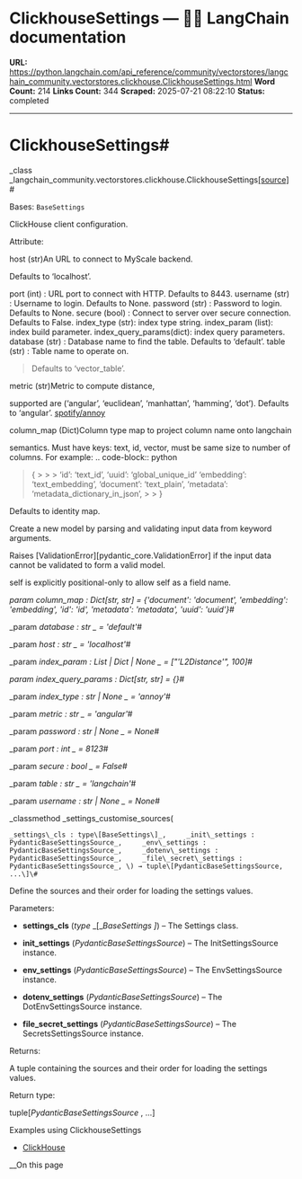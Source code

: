 # ClickhouseSettings — 🦜🔗 LangChain  documentation

**URL:** https://python.langchain.com/api_reference/community/vectorstores/langchain_community.vectorstores.clickhouse.ClickhouseSettings.html
**Word Count:** 214
**Links Count:** 344
**Scraped:** 2025-07-21 08:22:10
**Status:** completed

---

# ClickhouseSettings\#

_class _langchain\_community.vectorstores.clickhouse.ClickhouseSettings[\[source\]](https://python.langchain.com/api_reference/_modules/langchain_community/vectorstores/clickhouse.html#ClickhouseSettings)\#     

Bases: `BaseSettings`

ClickHouse client configuration.

Attribute:     

host \(str\)An URL to connect to MyScale backend.     

Defaults to ‘localhost’.

port \(int\) : URL port to connect with HTTP. Defaults to 8443. username \(str\) : Username to login. Defaults to None. password \(str\) : Password to login. Defaults to None. secure \(bool\) : Connect to server over secure connection. Defaults to False. index\_type \(str\): index type string. index\_param \(list\): index build parameter. index\_query\_params\(dict\): index query parameters. database \(str\) : Database name to find the table. Defaults to ‘default’. table \(str\) : Table name to operate on.

> Defaults to ‘vector\_table’.

metric \(str\)Metric to compute distance,     

supported are \(‘angular’, ‘euclidean’, ‘manhattan’, ‘hamming’, ‘dot’\). Defaults to ‘angular’. [spotify/annoy](https://github.com/spotify/annoy/blob/main/src/annoymodule.cc#L149-L169)

column\_map \(Dict\)Column type map to project column name onto langchain     

semantics. Must have keys: text, id, vector, must be same size to number of columns. For example: .. code-block:: python

> \{ >      >  > ‘id’: ‘text\_id’, ‘uuid’: ‘global\_unique\_id’ ‘embedding’: ‘text\_embedding’, ‘document’: ‘text\_plain’, ‘metadata’: ‘metadata\_dictionary\_in\_json’, >  > \}

Defaults to identity map.

Create a new model by parsing and validating input data from keyword arguments.

Raises \[ValidationError\]\[pydantic\_core.ValidationError\] if the input data cannot be validated to form a valid model.

self is explicitly positional-only to allow self as a field name.

_param _column\_map _: Dict\[str, str\]__ = \{'document': 'document', 'embedding': 'embedding', 'id': 'id', 'metadata': 'metadata', 'uuid': 'uuid'\}_\#     

_param _database _: str_ _ = 'default'_\#     

_param _host _: str_ _ = 'localhost'_\#     

_param _index\_param _: List | Dict | None_ _ = \["'L2Distance'", 100\]_\#     

_param _index\_query\_params _: Dict\[str, str\]__ = \{\}_\#     

_param _index\_type _: str | None_ _ = 'annoy'_\#     

_param _metric _: str_ _ = 'angular'_\#     

_param _password _: str | None_ _ = None_\#     

_param _port _: int_ _ = 8123_\#     

_param _secure _: bool_ _ = False_\#     

_param _table _: str_ _ = 'langchain'_\#     

_param _username _: str | None_ _ = None_\#     

_classmethod _settings\_customise\_sources\(

    _settings\_cls : type\[BaseSettings\]_,     _init\_settings : PydanticBaseSettingsSource_,     _env\_settings : PydanticBaseSettingsSource_,     _dotenv\_settings : PydanticBaseSettingsSource_,     _file\_secret\_settings : PydanticBaseSettingsSource_, \) → tuple\[PydanticBaseSettingsSource, ...\]\#     

Define the sources and their order for loading the settings values.

Parameters:     

  * **settings\_cls** \(_type_ _\[__BaseSettings_ _\]_\) – The Settings class.

  * **init\_settings** \(_PydanticBaseSettingsSource_\) – The InitSettingsSource instance.

  * **env\_settings** \(_PydanticBaseSettingsSource_\) – The EnvSettingsSource instance.

  * **dotenv\_settings** \(_PydanticBaseSettingsSource_\) – The DotEnvSettingsSource instance.

  * **file\_secret\_settings** \(_PydanticBaseSettingsSource_\) – The SecretsSettingsSource instance.

Returns:     

A tuple containing the sources and their order for loading the settings values.

Return type:     

tuple\[_PydanticBaseSettingsSource_ , …\]

Examples using ClickhouseSettings

  * [ClickHouse](https://python.langchain.com/docs/integrations/vectorstores/clickhouse/)

__On this page